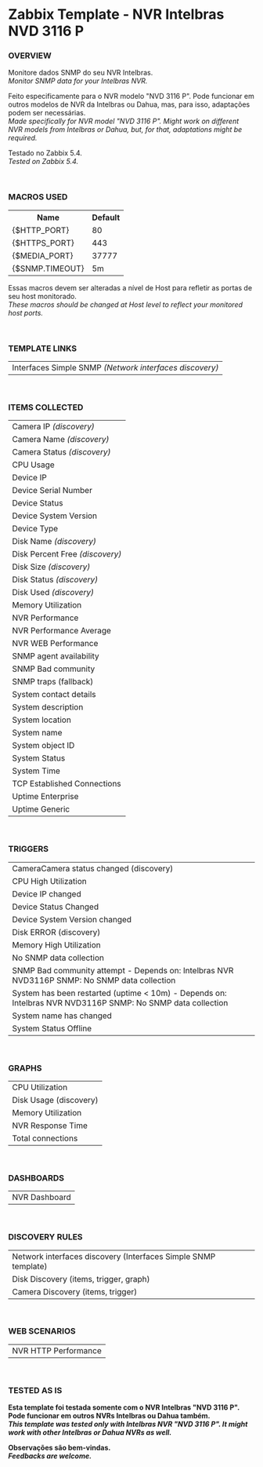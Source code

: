 # Zabbix Template - NVR Intelbras NVD 3116 P

### OVERVIEW

<p>
Monitore dados SNMP do seu NVR Intelbras.
<BR><i>Monitor SNMP data for your Intelbras NVR.</i>

Feito especificamente para o NVR modelo "NVD 3116 P". Pode funcionar em outros modelos de NVR da Intelbras ou Dahua, mas, para isso, adaptações podem ser necessárias.
<BR><i>Made specifically for NVR model "NVD 3116 P". Might work on different NVR models from Intelbras or Dahua, but, for that, adaptations might be required.</i>

Testado no Zabbix 5.4.
<BR><i>Tested on Zabbix 5.4.</i>
</p>
<BR>

<!--
<style>
  table {
        font-family: inherit;
        border-collapse: collapse;
        width: 100%;
  }
  td, th {
	    border: 1px solid #dddddd;
	    text-align: left;
	    padding: 8px;
  }
  tr:nth-child(even) {
        background-color: #dddddd;
  }
</style>
-->


### MACROS USED
<table>
    <tr>
	    <th><b>Name</b></th>
	    <th><b>Default</b></th>
	</tr>
	<tr>
        <td>{$HTTP_PORT}</td>
		<td>80</td>
	<tr>
        <td>{$HTTPS_PORT}</td>
        <td>443</td>
	<tr>
        <td>{$MEDIA_PORT}</td>
        <td>37777</td>
	<tr>
        <td>{$SNMP.TIMEOUT}</td>
        <td>5m</td>
	</tr>
</table>

<p>Essas macros devem ser alteradas a nível de Host para refletir as portas de seu host monitorado.
<BR><i>These macros should be changed at Host level to reflect your monitored host ports.</i></p>
<BR>


### TEMPLATE LINKS
<table>
    <tr>
        <td>Interfaces Simple SNMP <i>(Network interfaces discovery)</i></td>
	</tr>
</table>
<BR>


### ITEMS COLLECTED
<table>
	<tr>
        <td>Camera IP <i>(discovery)</i></td>
  </tr>
	<tr>
        <td>Camera Name <i>(discovery)</i></td>
  </tr>
	<tr>
        <td>Camera Status <i>(discovery)</i></td>
  </tr>
	<tr>
        <td>CPU Usage</td>
  </tr>
	<tr>
        <td>Device IP</td>
  </tr>
	<tr>
        <td>Device Serial Number</td>
  </tr>
	<tr>
        <td>Device Status</td>
  </tr>
	<tr>
        <td>Device System Version</td>
  </tr>
	<tr>
        <td>Device Type</td>
  </tr>
	<tr>
        <td>Disk Name <i>(discovery)</i></td>
  </tr>
	<tr>
        <td>Disk Percent Free <i>(discovery)</i></td>
  </tr>
	<tr>
        <td>Disk Size <i>(discovery)</i></td>
  </tr>
	<tr>
        <td>Disk Status <i>(discovery)</i></td>
  </tr>
	<tr>
        <td>Disk Used <i>(discovery)</i></td>
  </tr>
	<tr>
        <td>Memory Utilization</td>
  </tr>
	<tr>
        <td>NVR Performance</td>
  </tr>
	<tr>
        <td>NVR Performance Average</td>
  </tr>
	<tr>
        <td>NVR WEB Performance</td>
  </tr>
	<tr>
        <td>SNMP agent availability</td>
  </tr>
	<tr>
        <td>SNMP Bad community</td>
  </tr>
	<tr>
        <td>SNMP traps (fallback)</td>
  </tr>
	<tr>
        <td>System contact details</td>
  </tr>
	<tr>
        <td>System description</td>
  </tr>
	<tr>
        <td>System location</td>
  </tr>
	<tr>
        <td>System name</td>
  </tr>
	<tr>
        <td>System object ID</td>
  </tr>
	<tr>
        <td>System Status</td>
  </tr>
	<tr>
        <td>System Time</td>
  </tr>
	<tr>
        <td>TCP Established Connections</td>
  </tr>
	<tr>
        <td>Uptime Enterprise</td>
  </tr>
	<tr>
        <td>Uptime Generic</td>
  </tr>
</table>
<BR>


### TRIGGERS
<table>
	<tr>
        <td>CameraCamera status changed (discovery)</td>
  </tr>
	<tr>
        <td>CPU High Utilization</td>
  </tr>
	<tr>
        <td>Device IP changed</td>
  </tr>
	<tr>
        <td>Device Status Changed</td>
  </tr>
	<tr>
        <td>Device System Version changed</td>
  </tr>
	<tr>
        <td>Disk ERROR  (discovery)</td>
  </tr>
	<tr>
        <td>Memory High Utilization</td>
  </tr>
	<tr>
        <td>No SNMP data collection</td>
  </tr>
	<tr>
        <td>SNMP Bad community attempt - Depends on: Intelbras NVR NVD3116P SNMP: No SNMP data collection</td>
  </tr>
	<tr>
        <td>System has been restarted (uptime < 10m) - Depends on: Intelbras NVR NVD3116P SNMP: No SNMP data collection</td>
  </tr>
	<tr>
        <td>System name has changed</td>
  </tr>
	<tr>
        <td>System Status Offline</td>
  </tr>
</table>
<BR>


### GRAPHS
<table>
  <tr>
        <td>CPU Utilization</td>
  </tr>
	<tr>
        <td>Disk Usage (discovery)</td>
  </tr>
	<tr>
        <td>Memory Utilization</td>
  </tr>
	<tr>
        <td>NVR Response Time</td>
  </tr>
	<tr>
        <td>Total connections</td>
  </tr>
</table>
<BR>


### DASHBOARDS
<table>
	<tr>
        <td>NVR Dashboard</td>
  </tr>
</table>
<BR>


### DISCOVERY RULES
<table>
	<tr>
        <td>Network interfaces discovery (Interfaces Simple SNMP template)</td>
  </tr>
	<tr>
        <td>Disk Discovery (items, trigger, graph)</td>
  </tr>
	<tr>
        <td>Camera Discovery (items, trigger)</td>
  </tr>
</table>
<BR>


### WEB SCENARIOS
<table>
	<tr>
        <td>NVR HTTP Performance</td>
  </tr>
</table>
<BR>


### TESTED AS IS

<p><b>
  Esta template foi testada somente com o NVR Intelbras "NVD 3116 P". Pode funcionar em outros NVRs Intelbras ou Dahua também.
  <BR><i>This template was tested only with Intelbras NVR "NVD 3116 P". It might work with other Intelbras or Dahua NVRs as well.</i>

  Observações são bem-vindas.
  <BR><i>Feedbacks are welcome.</i>
</b></p>
